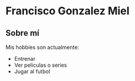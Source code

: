 # Francisco Gonzalez Miel

## Sobre mí
Mis hobbies son actualmente:
- Entrenar
- Ver peliculas o series
- Jugar al futbol

  
  


